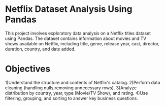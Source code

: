 # Netflix Dataset Analysis Using Pandas
This project involves exploratory data analysis on a Netflix titles dataset using Pandas. The dataset contains information about movies and TV shows available on Netflix, including title, genre, release year, cast, director, duration, country, and date added.

# Objectives
1)Understand the structure and contents of Netflix's catalog.
2)Perform data cleaning (handling nulls,removing unnecessary rows).
3)Analyze distribution by country, year, type (Movie/TV Show), and rating.
4)Use filtering, grouping, and sorting to answer key business questions.
